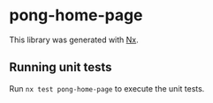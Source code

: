 # pong-home-page

This library was generated with [Nx](https://nx.dev).

## Running unit tests

Run `nx test pong-home-page` to execute the unit tests.
